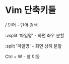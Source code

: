 # Vim 단축키들
/ 단어    - 단어 검색

:vsplit '파일명'   - 화면 좌우 분할

:split '파일명'      - 화면 상하 분할

Ctrl + W    - 창 이동
